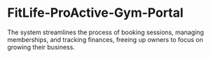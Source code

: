 # FitLife-ProActive-Gym-Portal
The system streamlines the process of booking sessions, managing memberships, and tracking finances, freeing up owners to focus on growing their business.
